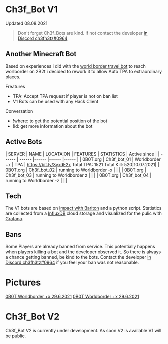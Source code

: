 # Ch3f_Bot V1
Updated 08.08.2021
> Don't forget Ch3f_Bots are kind. 
If not contact the developer [in Discord ch3fh3tz#0964]
## Another Minecraft Bot 
Based on experiences i did with the [world border travel bot] to reach worlborder on 2B2t i decided to rework it
to allow Auto TPA to extraordinary places.


Freatures 
* TPA: Accept TPA request if player is not on ban list
* V1 Bots can be used with any Hack Client

Conversation 
* !where: to get the potential position of the bot
* !id: get more information about the bot



## Active Bots 

| SERVER | NAME | LOCATAION | FEATURES | STATISTICS | Active since |
| ------ | ------ |------ |------ |------ |
| 0B0T.org | Ch3f_bot_01 | Worldborder +x | TPA | https://bit.ly/3yxdE2x Total TPA: 1521 Total Kill: 520|10.07.2021|
| 0B0T.org | Ch3f_bot_02 | running to Worldborder -x | | |
| 0B0T.org | Ch3f_bot_03 | running to Worldborder z | | |
| 0B0T.org | Ch3f_bot_04 | running to Worldborder -z | | |

## Tech
The V1 bots are based on [Impact with Bariton] and a python script.
Statistics are collected from a [InfluxDB] cloud storage and visualized for the pulic with [Grafana].

## Bans
Some Players are already banned from service. This potentially happens when players killing a bot and the developer observed it.
So there is always a chance getting banned, be kind to the bots. Contact the developer [in Discord ch3fh3tz#0964] if you feel your ban was not reasonable.

# Pictures
[0B0T Worldborder +x 29.6.2021](https://ibb.co/MsZXpKx)
[0B0T Worldborder +x 29.6.2021](https://ibb.co/FBCjFRC)

# Ch3f_Bot V2 
Ch3f_Bot V2 is currently under development. As soon V2 is available V1 will be public.

[//]: # (These are reference links used in the body of this note and get stripped out when the markdown processor does its job. There is no need to format nicely because it shouldn't be seen. Thanks SO - http://stackoverflow.com/questions/4823468/store-comments-in-markdown-syntax)

   [0b0t_bot_01]: <https://bit.ly/3yxdE2x>
   [world border travel bot]: <https://github.com/h3tz/2b2t-worldborder-click>
   [Impact with Bariton]: <https://impactclient.net/>
   [InfluxDB]: <https://www.influxdata.com/products/influxdb-cloud/>
   [Grafana]: <https://grafana.com/>
   [in Discord ch3fh3tz#0964]: <ch3fh3tz#0964>
   
   
